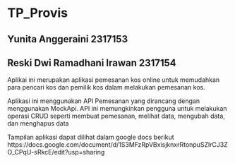 # TP_Provis
## Yunita Anggeraini 2317153
## Reski Dwi Ramadhani Irawan 2317154

<p> Aplikai ini merupakan aplikasi pemesanan kos online untuk memudahkan para pencari kos dan pemilik kos dalam melakukan pemesanan kos.</p>
<p> Aplikasi ini menggunakan API Pemesanan yang dirancang dengan menggunakan MockApi. API ini memungkinkan pengguna untuk melakukan operasi CRUD seperti membuat pemesanan, melihat data, mengubah data, dan menghapus data</p>

<p> Tampilan aplikasi dapat dilihat dalam google docs berikut
https://docs.google.com/document/d/1S3MFzRpVBxisjknxrRtonpuSZlrCJ3ZO_CPqU-sRkcE/edit?usp=sharing</p>
